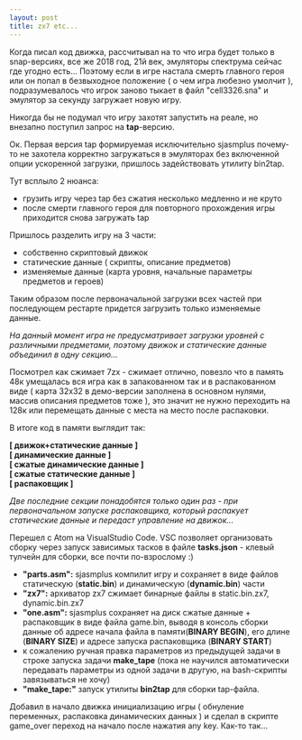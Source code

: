 ```yaml
---
layout: post
title: zx7 etc...
---
```


Когда писал код движка, рассчитывал на то что игра будет только в snap-версиях, все же 2018 год, 21й век, эмуляторы спектрума сейчас где угодно есть... Поэтому если в игре настала смерть главного героя или он попал в безвыходное положение ( о чем игра любезно умолчит ), подразумевалось что игрок заново
тыкает в файл "cell3326.sna" и эмулятор за секунду загружает новую игру.

Никогда бы не подумал что игру захотят запустить на реале, но внезапно поступил запрос на **tap**-версию.

Ок. Первая версия tap формируемая исключительно sjasmplus почему-то не захотела корректно загружаться в эмуляторах без включенной опции ускоренной загрузки, пришлось задействовать утилиту bin2tap.

Тут всплыло 2 нюанса: 

- грузить игру через tap без сжатия несколько медленно и не круто
- после смерти главного героя для повторного прохождения игры приходится снова загружать tap

Пришлось разделить игру на 3 части:
- собственно скриптовый движок
- статические данные ( скрипты, описание предметов)
- изменяемые данные (карта уровня, начальные параметры предметов и героев)

Таким образом после первоначальной загрузки всех частей при последующем рестарте придется загрузить только изменяемые данные.

<i>На данный момент игра не предусматривает загрузки уровней с различными предметами, поэтому движок и
статические данные объединил в одну секцию...</i>

Посмотрел как сжимает 7zx  - сжимает отлично, повезло что в память 48к умещалась вся игра как в запакованном так и в распакованном виде ( карта 32x32 в демо-версии заполнена в основном нулями, массив описания предметов тоже ), это значит не нужно переходить на 128к или перемещать данные с места на место после распаковки.

В итоге код в памяти выглядит так:

<b>
[ движок+статические данные ]<br>
[ динамические данные ]<br>
[ сжатые динамические данные ]<br>
[ сжатые статические данные ]<br>
[ распаковщик ]</b>

<i>Две последние секции понадобятся только один раз - при первоначальном запуске распаковщика, который распакует статические данные и передаст управление на движок...</i>

Перешел с Atom на VisualStudio Code. VSC позволяет организовать сборку через запуск зависимых тасков в файле <b>tasks.json</b>  - клевый тулчейн для сборки, все почти по-взрослому :)
- <b>"parts.asm":</b> sjasmplus компилит игру и сохраняет в виде файлов статическую (<b>static.bin</b>) 
  и динамическую (<b>dynamic.bin</b>) части
- <b>"zx7":</b> архиватор zx7 сжимает бинарные файлы в static.bin.zx7, dynamic.bin.zx7
- <b>"one.asm":</b> sjasmplus сохраняет на диск сжатые данные + распаковщик в виде файла game.bin, выводя в консоль сборки
  данные об адресе начала файла в памяти(<b>BINARY BEGIN</b>), его длине (<b>BINARY SIZE</b>) и адресе запуска распаковщика (<b>BINARY START</b>)
- к сожалению ручная правка параметров из предыдущей задачи в строке запуска задачи **make_tape**
  (пока не научился автоматически передавать параметры из одной задачи в другую, на bash-скрипты завязываться не хочу)
- <b>"make_tape:"</b> запуск утилиты <b>bin2tap</b> для сборки tap-файла.

Добавил в начало движка инициализацию игры ( обнуление переменных, распаковка динамических данных ) и сделал
в скрипте game_over переход на начало после нажатия any key. Как-то так...